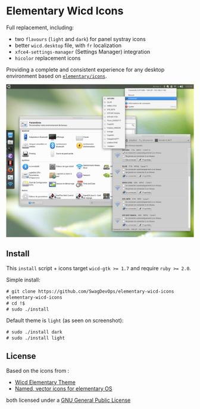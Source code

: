 # Elementary Wicd Icons

Full replacement, including:

* two ``flavours`` (``light`` and ``dark``) for panel systray icons
* better ``wicd.desktop`` file, with ``fr`` localization
* ``xfce4-settings-manager`` (Settings Manager) integration
* ``hicolor`` replacement icons

Providing a complete and consistent experience for any desktop environment
based on [``elementary/icons``](https://github.com/elementary/icons).

![Elementary Wicd Icons](./doc/screenshot_full.png "Elementary Wicd Icons")

## Install

This ``install`` script + icons target ``wicd-gtk >= 1.7``
and require ``ruby >= 2.0``.

Simple install:

~~~~
# git clone https://github.com/SwagDevOps/elementary-wicd-icons elementary-wicd-icons
# cd !$
# sudo ./install
~~~~

Default theme is ``light`` (as seen on screenshot):

~~~~
# sudo ./install dark
# sudo ./install light
~~~~

## License

Based on the icons from :

* [Wicd Elementary Theme](http://xfce-look.cp1.hive01.com/content/show.php/Wicd+Elementary+Theme?content=168050)
* [Named, vector icons for elementary OS](https://github.com/elementary/icons)

both licensed under a [GNU General Public License](https://www.gnu.org/licenses/gpl.html)
